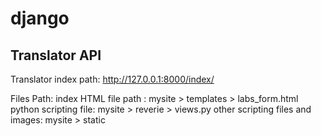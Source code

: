 # django
Translator API 
------------------------------------------------------------------------------------
Translator index path: http://127.0.0.1:8000/index/

Files Path:
index HTML file path : mysite > templates > labs_form.html
python scripting file: mysite > reverie > views.py
other scripting files and images: mysite > static

